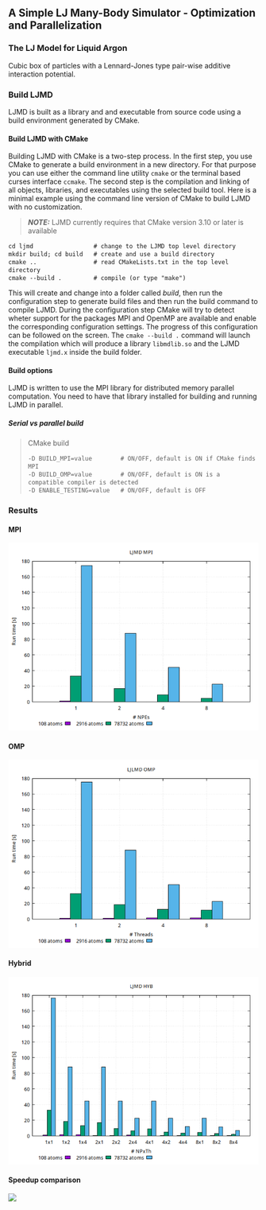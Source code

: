 ## A Simple LJ Many-Body Simulator - Optimization and Parallelization

### The LJ Model for Liquid Argon

Cubic box of particles with a Lennard-Jones type pair-wise additive interaction
potential.

### Build LJMD

LJMD is built as a library and and executable from source code using a build
environment generated by CMake.

#### Build LJMD with CMake

Building LJMD with CMake is a two-step process. In the first step, you use
CMake to generate a build environment in a new directory. For that purpose you
can use either the command line utility `cmake` or the terminal based curses
interface `ccmake`. The second step is the compilation and linking of all
objects, libraries, and executables using the selected build tool. Here is a
minimal example using the command line version of CMake to build LJMD with no
customization.

> **_NOTE:_**  LJMD currently requires that CMake version 3.10 or later is
> available

```shell
cd ljmd                 # change to the LJMD top level directory
mkdir build; cd build   # create and use a build directory
cmake ..                # read CMakeLists.txt in the top level directory
cmake --build .         # compile (or type "make")
```

This will create and change into a folder called *build*, then run the
configuration step to generate build files and then run the build command to
compile LJMD. During the configuration step CMake will try to detect wheter
support for the packages MPI and OpenMP are available and enable the
corresponding configuration settings. The progress of this configuration can be
followed on the screen. The `cmake --build .` command will launch the
compilation which will produce a library `libmdlib.so` and the LJMD executable
`ljmd.x` inside the build folder.

#### Build options
LJMD is written to use the MPI library for distributed memory parallel
computation. You need to have that library installed for building and running
LJMD in parallel.

##### Serial vs parallel build

> CMake build
> ```shell
> -D BUILD_MPI=value        # ON/OFF, default is ON if CMake finds MPI
> -D BUILD_OMP=value        # ON/OFF, default is ON is a compatible compiler is detected
> -D ENABLE_TESTING=value   # ON/OFF, default is OFF
> ```

### Results

#### MPI

![](./report/fig/runtime-mpi.png)

#### OMP

![](./report/fig/runtime-omp.png)

#### Hybrid
![](./report/fig/runtime-hyb.png)

#### Speedup comparison

![](.report/fig/speedup-comparison.png)

